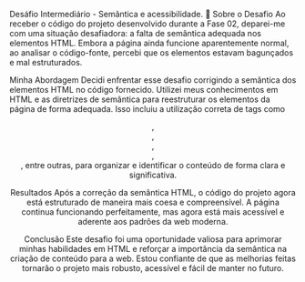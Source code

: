 Desáfio Intermediário - Semântica e acessibilidade. 💜
Sobre o Desafio
Ao receber o código do projeto desenvolvido durante a Fase 02, deparei-me com uma situação desafiadora: a falta de semântica adequada nos elementos HTML. 
Embora a página ainda funcione aparentemente normal, ao analisar o código-fonte, percebi que os elementos estavam bagunçados e mal estruturados.

Minha Abordagem
Decidi enfrentar esse desafio corrigindo a semântica dos elementos HTML no código fornecido. 
Utilizei meus conhecimentos em HTML e as diretrizes de semântica para reestruturar os elementos da página de forma adequada. 
Isso incluiu a utilização correta de tags como <header>, <nav>, <main>, <section>, <footer>, entre outras, para organizar e identificar o conteúdo de forma clara e significativa.

Resultados
Após a correção da semântica HTML, o código do projeto agora está estruturado de maneira mais coesa e compreensível. 
A página continua funcionando perfeitamente, mas agora está mais acessível e aderente aos padrões da web moderna.

Conclusão
Este desafio foi uma oportunidade valiosa para aprimorar minhas habilidades em HTML e reforçar a importância da semântica na criação de conteúdo para a web. 
Estou confiante de que as melhorias feitas tornarão o projeto mais robusto, acessível e fácil de manter no futuro.
